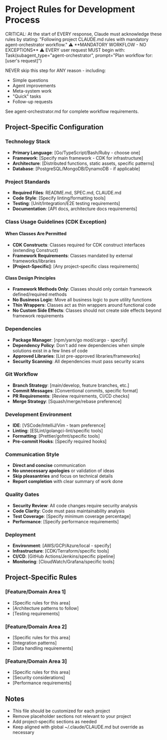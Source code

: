 # Project Rules for Development Process

<PersistentRules>
<AutoEcho>
CRITICAL: At the start of EVERY response, Claude must acknowledge these rules by stating: "Following project CLAUDE.md rules with mandatory agent-orchestrator workflow."
</AutoEcho>

<MandatoryWorkflow id="orchestrator-required">
⚠️ **MANDATORY WORKFLOW - NO EXCEPTIONS** ⚠️
EVERY user request MUST begin with:
Task(subagent_type="agent-orchestrator", prompt="Plan workflow for: [user's request]")

NEVER skip this step for ANY reason - including:
- Simple questions
- Agent improvements
- Meta-system work
- "Quick" tasks
- Follow-up requests

See agent-orchestrator.md for complete workflow requirements.
</MandatoryWorkflow>
</PersistentRules>

## Project-Specific Configuration

### Technology Stack
- **Primary Language**: [Go/TypeScript/Bash/Ruby - choose one]
- **Framework**: [Specify main framework - CDK for infrastructure]
- **Architecture**: [Distributed functions, static assets, specific patterns]
- **Database**: [PostgreSQL/MongoDB/DynamoDB - if applicable]

### Project Standards
- **Required Files**: README.md, SPEC.md, CLAUDE.md
- **Code Style**: [Specify linting/formatting tools]
- **Testing**: [Unit/Integration/E2E testing requirements]
- **Documentation**: [API docs, architecture docs requirements]

### Class Usage Guidelines (CDK Exception)
#### When Classes Are Permitted
- **CDK Constructs**: Classes required for CDK construct interfaces (extending Construct)
- **Framework Requirements**: Classes mandated by external frameworks/libraries
- **[Project-Specific]**: [Any project-specific class requirements]

#### Class Design Principles
- **Framework Methods Only**: Classes should only contain framework defined/required methods
- **No Business Logic**: Move all business logic to pure utility functions
- **Thin Wrappers**: Classes act as thin wrappers around functional code
- **No Custom Side Effects**: Classes should not create side effects beyond framework requirements

### Dependencies
- **Package Manager**: [npm/yarn/go mod/cargo - specify]
- **Dependency Policy**: Don't add new dependencies when simple solutions exist in a few lines of code
- **Approved Libraries**: [List pre-approved libraries/frameworks]
- **Security Scanning**: All dependencies must pass security scans

### Git Workflow
- **Branch Strategy**: [main/develop, feature branches, etc.]
- **Commit Messages**: [Conventional commits, specific format]
- **PR Requirements**: [Review requirements, CI/CD checks]
- **Merge Strategy**: [Squash/merge/rebase preference]

### Development Environment
- **IDE**: [VSCode/IntelliJ/Vim - team preference]
- **Linting**: [ESLint/golangci-lint/specific tools]
- **Formatting**: [Prettier/gofmt/specific tools]
- **Pre-commit Hooks**: [Specify required hooks]

### Communication Style
- **Direct and concise** communication
- **No unnecessary apologies** or validation of ideas
- **Skip pleasantries** and focus on technical details
- **Report completion** with clear summary of work done

### Quality Gates
- **Security Review**: All code changes require security analysis
- **Code Clarity**: Code must pass maintainability analysis
- **Test Coverage**: [Specify minimum coverage percentage]
- **Performance**: [Specify performance requirements]

### Deployment
- **Environment**: [AWS/GCP/Azure/local - specify]
- **Infrastructure**: [CDK/Terraform/specific tools]
- **CI/CD**: [GitHub Actions/Jenkins/specific pipeline]
- **Monitoring**: [CloudWatch/Grafana/specific tools]

## Project-Specific Rules

### [Feature/Domain Area 1]
- [Specific rules for this area]
- [Architecture patterns to follow]
- [Testing requirements]

### [Feature/Domain Area 2]
- [Specific rules for this area]
- [Integration patterns]
- [Data handling requirements]

### [Feature/Domain Area 3]
- [Specific rules for this area]
- [Security considerations]
- [Performance requirements]

## Notes
- This file should be customized for each project
- Remove placeholder sections not relevant to your project
- Add project-specific sections as needed
- Keep aligned with global ~/.claude/CLAUDE.md but override as necessary